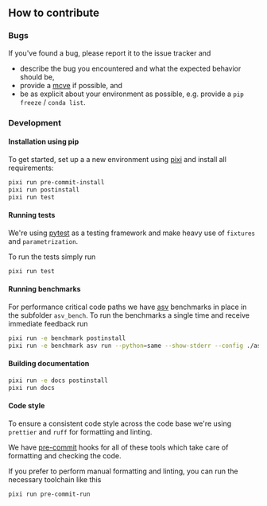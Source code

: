 ## How to contribute

### Bugs

If you've found a bug, please report it to the issue tracker and

- describe the bug you encountered and what the expected behavior should be,
- provide a [mcve](https://stackoverflow.com/help/mcve) if possible, and
- be as explicit about your environment as possible, e.g. provide a `pip freeze` / `conda list`.

### Development

#### Installation using pip

To get started, set up a a new environment using [pixi](https://pixi.sh) and install all requirements:

```bash
pixi run pre-commit-install
pixi run postinstall
pixi run test
```

#### Running tests

We're using [pytest](https://pytest.org) as a testing framework and make heavy use of
`fixtures` and `parametrization`.

To run the tests simply run

```bash
pixi run test
```

#### Running benchmarks

For performance critical code paths we have [asv](https://asv.readthedocs.io/en/latest/) benchmarks in place in the subfolder `asv_bench`.
To run the benchmarks a single time and receive immediate feedback run

```bash
pixi run -e benchmark postinstall
pixi run -e benchmark asv run --python=same --show-stderr --config ./asv_bench/asv.conf.json
```

#### Building documentation

```bash
pixi run -e docs postinstall
pixi run docs
```

#### Code style

To ensure a consistent code style across the code base we're using `prettier` and `ruff` for formatting and linting.

We have [pre-commit](https://pre-commit.com) hooks for all of these tools which take care of formatting
and checking the code.

If you prefer to perform manual formatting and linting, you can run the necessary
toolchain like this

```bash
pixi run pre-commit-run
```
